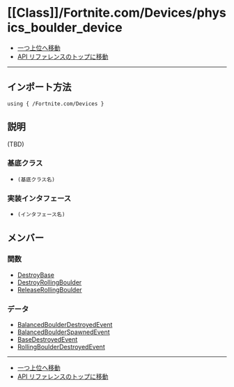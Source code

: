# [[Class]]/Fortnite.com/Devices/physics_boulder_device

- [一つ上位へ移動](../main.md)
- [API リファレンスのトップに移動](../../../main.md)

---

## インポート方法

```verse
using { /Fortnite.com/Devices }
```

## 説明

(TBD)

### 基底クラス

- `(基底クラス名)`

### 実装インタフェース

- `(インタフェース名)`

## メンバー

### 関数

- [DestroyBase](./F_DestroyBase/main.md)
- [DestroyRollingBoulder](./F_DestroyRollingBoulder/main.md)
- [ReleaseRollingBoulder](./F_ReleaseRollingBoulder/main.md)

### データ

- [BalancedBoulderDestroyedEvent](./D_BalancedBoulderDestroyedEvent/main.md)
- [BalancedBoulderSpawnedEvent](./D_BalancedBoulderSpawnedEvent/main.md)
- [BaseDestroyedEvent](./D_BaseDestroyedEvent/main.md)
- [RollingBoulderDestroyedEvent](./D_RollingBoulderDestroyedEvent/main.md)

---

- [一つ上位へ移動](../main.md)
- [API リファレンスのトップに移動](../../../main.md)

